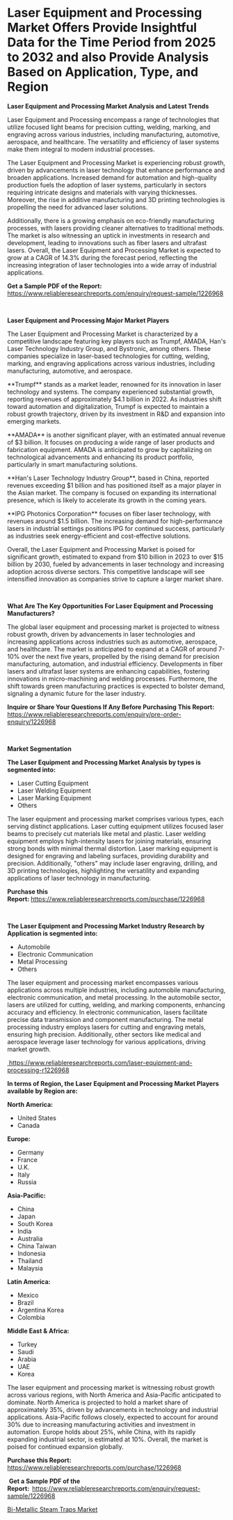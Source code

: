 <p><h1>Laser Equipment and Processing Market Offers Provide Insightful Data for the Time Period from 2025 to 2032 and also Provide Analysis Based on Application, Type, and Region</h1></p><p><strong>Laser Equipment and Processing Market Analysis and Latest Trends</strong></p>
<p><p>Laser Equipment and Processing encompass a range of technologies that utilize focused light beams for precision cutting, welding, marking, and engraving across various industries, including manufacturing, automotive, aerospace, and healthcare. The versatility and efficiency of laser systems make them integral to modern industrial processes.</p><p>The Laser Equipment and Processing Market is experiencing robust growth, driven by advancements in laser technology that enhance performance and broaden applications. Increased demand for automation and high-quality production fuels the adoption of laser systems, particularly in sectors requiring intricate designs and materials with varying thicknesses. Moreover, the rise in additive manufacturing and 3D printing technologies is propelling the need for advanced laser solutions.</p><p>Additionally, there is a growing emphasis on eco-friendly manufacturing processes, with lasers providing cleaner alternatives to traditional methods. The market is also witnessing an uptick in investments in research and development, leading to innovations such as fiber lasers and ultrafast lasers. Overall, the Laser Equipment and Processing Market is expected to grow at a CAGR of 14.3% during the forecast period, reflecting the increasing integration of laser technologies into a wide array of industrial applications.</p></p>
<p><strong>Get a Sample PDF of the Report:&nbsp;</strong> <a href="https://www.reliableresearchreports.com/enquiry/request-sample/1226968?utm_campaign=3012&utm_medium=2&utm_source=Github&utm_content=ia&utm_term=12042025&utm_id=laser-equipment-and-processing">https://www.reliableresearchreports.com/enquiry/request-sample/1226968</a></p>
<p>&nbsp;</p>
<p><strong>Laser Equipment and Processing Major Market Players</strong></p>
<p><p>The Laser Equipment and Processing Market is characterized by a competitive landscape featuring key players such as Trumpf, AMADA, Han's Laser Technology Industry Group, and Bystronic, among others. These companies specialize in laser-based technologies for cutting, welding, marking, and engraving applications across various industries, including manufacturing, automotive, and aerospace.</p><p>**Trumpf** stands as a market leader, renowned for its innovation in laser technology and systems. The company experienced substantial growth, reporting revenues of approximately $4.1 billion in 2022. As industries shift toward automation and digitalization, Trumpf is expected to maintain a robust growth trajectory, driven by its investment in R&D and expansion into emerging markets.</p><p>**AMADA** is another significant player, with an estimated annual revenue of $3 billion. It focuses on producing a wide range of laser products and fabrication equipment. AMADA is anticipated to grow by capitalizing on technological advancements and enhancing its product portfolio, particularly in smart manufacturing solutions.</p><p>**Han's Laser Technology Industry Group**, based in China, reported revenues exceeding $1 billion and has positioned itself as a major player in the Asian market. The company is focused on expanding its international presence, which is likely to accelerate its growth in the coming years.</p><p>**IPG Photonics Corporation** focuses on fiber laser technology, with revenues around $1.5 billion. The increasing demand for high-performance lasers in industrial settings positions IPG for continued success, particularly as industries seek energy-efficient and cost-effective solutions.</p><p>Overall, the Laser Equipment and Processing Market is poised for significant growth, estimated to expand from $10 billion in 2023 to over $15 billion by 2030, fueled by advancements in laser technology and increasing adoption across diverse sectors. This competitive landscape will see intensified innovation as companies strive to capture a larger market share.</p></p>
<p>&nbsp;</p>
<p><strong>What Are The Key Opportunities For Laser Equipment and Processing Manufacturers?</strong></p>
<p><p>The global laser equipment and processing market is projected to witness robust growth, driven by advancements in laser technologies and increasing applications across industries such as automotive, aerospace, and healthcare. The market is anticipated to expand at a CAGR of around 7-10% over the next five years, propelled by the rising demand for precision manufacturing, automation, and industrial efficiency. Developments in fiber lasers and ultrafast laser systems are enhancing capabilities, fostering innovations in micro-machining and welding processes. Furthermore, the shift towards green manufacturing practices is expected to bolster demand, signaling a dynamic future for the laser industry.</p></p>
<p><strong>Inquire or Share Your Questions If Any Before Purchasing This Report:</strong> <a href="https://www.reliableresearchreports.com/enquiry/pre-order-enquiry/1226968?utm_campaign=3012&utm_medium=2&utm_source=Github&utm_content=ia&utm_term=12042025&utm_id=laser-equipment-and-processing">https://www.reliableresearchreports.com/enquiry/pre-order-enquiry/1226968</a></p>
<p>&nbsp;</p>
<p><strong>Market Segmentation</strong></p>
<p><strong>The Laser Equipment and Processing Market Analysis by types is segmented into:</strong></p>
<p><ul><li>Laser Cutting Equipment</li><li>Laser Welding Equipment</li><li>Laser Marking Equipment</li><li>Others</li></ul></p>
<p><p>The laser equipment and processing market comprises various types, each serving distinct applications. Laser cutting equipment utilizes focused laser beams to precisely cut materials like metal and plastic. Laser welding equipment employs high-intensity lasers for joining materials, ensuring strong bonds with minimal thermal distortion. Laser marking equipment is designed for engraving and labeling surfaces, providing durability and precision. Additionally, "others" may include laser engraving, drilling, and 3D printing technologies, highlighting the versatility and expanding applications of laser technology in manufacturing.</p></p>
<p><strong>Purchase this Report:&nbsp;</strong><a href="https://www.reliableresearchreports.com/purchase/1226968?utm_campaign=3012&utm_medium=2&utm_source=Github&utm_content=ia&utm_term=12042025&utm_id=laser-equipment-and-processing">https://www.reliableresearchreports.com/purchase/1226968</a></p>
<p>&nbsp;</p>
<p><strong>The Laser Equipment and Processing Market Industry Research by Application is segmented into:</strong></p>
<p><ul><li>Automobile</li><li>Electronic Communication</li><li>Metal Processing</li><li>Others</li></ul></p>
<p><p>The laser equipment and processing market encompasses various applications across multiple industries, including automobile manufacturing, electronic communication, and metal processing. In the automobile sector, lasers are utilized for cutting, welding, and marking components, enhancing accuracy and efficiency. In electronic communication, lasers facilitate precise data transmission and component manufacturing. The metal processing industry employs lasers for cutting and engraving metals, ensuring high precision. Additionally, other sectors like medical and aerospace leverage laser technology for various applications, driving market growth.</p></p>
<p><a href="https://www.reliableresearchreports.com/laser-equipment-and-processing-r1226968?utm_campaign=3012&utm_medium=2&utm_source=Github&utm_content=ia&utm_term=12042025&utm_id=laser-equipment-and-processing">&nbsp;https://www.reliableresearchreports.com/laser-equipment-and-processing-r1226968</a></p>
<p><strong>In terms of Region, the Laser Equipment and Processing Market Players available by Region are:</strong></p>
<p>
    <p> <strong> North America: </strong>
        <ul>
            <li>United States</li>
            <li>Canada</li>
        </ul>
        </p> 
    <p> <strong> Europe: </strong>
        <ul>
            <li>Germany</li>
            <li>France</li>
            <li>U.K.</li>
            <li>Italy</li>
            <li>Russia</li>
        </ul>
        </p> 
    <p> <strong> Asia-Pacific: </strong>
        <ul>
            <li>China</li>
            <li>Japan</li>
            <li>South Korea</li>
            <li>India</li>
            <li>Australia</li>
            <li>China Taiwan</li>
            <li>Indonesia</li>
            <li>Thailand</li>
            <li>Malaysia</li>
        </ul>
        </p> 
    <p> <strong> Latin America: </strong>
        <ul>
            <li>Mexico</li>
            <li>Brazil</li>
            <li>Argentina Korea</li>
            <li>Colombia</li>
        </ul>
        </p> 
    <p> <strong> Middle East & Africa: </strong>
        <ul>
            <li>Turkey</li>
            <li>Saudi</li>
            <li>Arabia</li>
            <li>UAE</li>
            <li>Korea</li>
        </ul>
    </p>
    </p>
<p><p>The laser equipment and processing market is witnessing robust growth across various regions, with North America and Asia-Pacific anticipated to dominate. North America is projected to hold a market share of approximately 35%, driven by advancements in technology and industrial applications. Asia-Pacific follows closely, expected to account for around 30% due to increasing manufacturing activities and investment in automation. Europe holds about 25%, while China, with its rapidly expanding industrial sector, is estimated at 10%. Overall, the market is poised for continued expansion globally.</p></p>
<p><strong>Purchase this Report: </strong><a href="https://www.reliableresearchreports.com/purchase/1226968?utm_campaign=3012&utm_medium=2&utm_source=Github&utm_content=ia&utm_term=12042025&utm_id=laser-equipment-and-processing">https://www.reliableresearchreports.com/purchase/1226968</a></p>
<p>&nbsp;<strong>Get a Sample PDF of the Report:&nbsp;&nbsp;</strong><a href="https://www.reliableresearchreports.com/enquiry/request-sample/1226968?utm_campaign=3012&utm_medium=2&utm_source=Github&utm_content=ia&utm_term=12042025&utm_id=laser-equipment-and-processing">https://www.reliableresearchreports.com/enquiry/request-sample/1226968</a></p>
<p><strong></strong></p>
<p><p><a href="https://github.com/XavierTyler76/Market-Research-Report-List-1/blob/main/bi-metallic-steam-traps-market.md?utm_campaign=3012&utm_medium=2&utm_source=Github&utm_content=ia&utm_term=12042025&utm_id=laser-equipment-and-processing">Bi-Metallic Steam Traps Market</a></p></p>